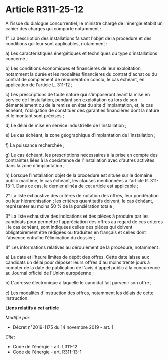 # Article R311-25-12

A l'issue du dialogue concurrentiel, le ministre chargé de l'énergie établit un cahier des charges qui comporte notamment :

1° La description des installations faisant l'objet de la procédure et des conditions qui leur sont applicables, notamment :

a) Les caractéristiques énergétiques et techniques du type d'installations concerné ;

b) Les conditions économiques et financières de leur exploitation, notamment la durée et les modalités financières du contrat
d'achat ou du contrat de complément de rémunération conclu, le cas échéant, en application de l'article L. 311-12 ;

c) Les prescriptions de toute nature qui s'imposeront avant la mise en service de l'installation, pendant son exploitation ou
lors de son démantèlement ou de la remise en état du site d'implantation, et, le cas échéant, l'obligation de constituer des
garanties financières dont la nature et le montant sont précisés ;

d) Le délai de mise en service industrielle de l'installation ;

e) Le cas échéant, la zone géographique d'implantation de l'installation ;

f) La puissance recherchée ;

g) Le cas échéant, les prescriptions nécessaires à la prise en compte des contraintes liées à la coexistence de
l'installation avec d'autres activités dans la zone d'implantation ;

h) Lorsque l'installation objet de la procédure est située sur le domaine public maritime, le cas échéant, les clauses
mentionnées à l'article R. 311-13-1. Dans ce cas, le dernier alinéa de cet article est applicable ;

2° La liste exhaustive des critères de notation des offres, leur pondération ou leur hiérarchisation ; les critères
quantitatifs doivent, le cas échéant, représenter au moins 50 % de la pondération totale ;

3° La liste exhaustive des indications et des pièces à produire par les candidats pour permettre l'appréciation des offres au
regard de ces critères ; le cas échéant, sont indiquées celles des pièces qui doivent obligatoirement être rédigées ou
traduites en français et celles dont l'absence entraîne l'élimination du dossier ;

4° Les informations relatives au déroulement de la procédure, notamment :

a) La date et l'heure limites de dépôt des offres. Cette date laisse aux candidats un délai pour déposer leurs offres d'au
moins trente jours à compter de la date de publication de l'avis d'appel public à la concurrence au Journal officiel de
l'Union européenne ;

b) L'adresse électronique à laquelle le candidat fait parvenir son offre ;

c) Les modalités d'instruction des offres, notamment les délais de cette instruction.

**Liens relatifs à cet article**

_Modifié par_:

  - Décret n°2019-1175 du 14 novembre 2019 - art. 1

_Cite_:

  - Code de l'énergie - art. L311-12
  - Code de l'énergie - art. R311-13-1
